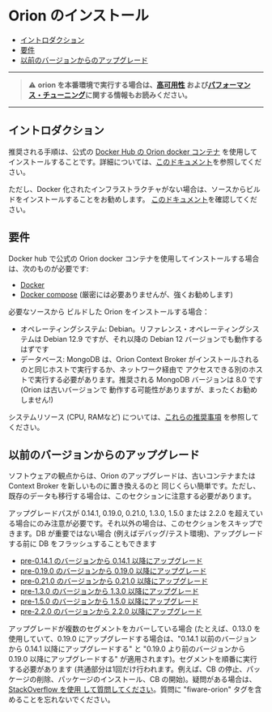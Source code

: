# Orion のインストール

* [イントロダクション](#introduction)
* [要件](#requirements)
* [以前のバージョンからのアップグレード](#upgrading-from-a-previous-version)

---
> :warning: **orion を本番環境で実行する場合は、[高可用性](extra/ha.md) および[パフォーマンス・チューニング](perf_tuning.md)に関する情報もお読みください。**
---

<a name="introduction"></a>
## イントロダクション

推奨される手順は、公式の [Docker Hub の Orion docker コンテナ](https://hub.docker.com/repository/docker/telefonicaiot/fiware-orion) を使用してインストールすることです。詳細については、[このドキュメント](https://github.com/telefonicaid/fiware-orion/blob/master/docker/README.jp.md)を参照してください。

ただし、Docker 化されたインフラストラクチャがない場合は、ソースからビルドをインストールすることをお勧めします。
[このドキュメント](build_source.md)を確認してください。

<a name="requirements"></a>
## 要件

Docker hub で公式の Orion docker コンテナを使用してインストールする場合は、次のものが必要です:

* [Docker](https://docs.docker.com/engine/install/)
* [Docker compose](https://docs.docker.com/compose/install/) (厳密には必要ありませんが、強くお勧めします)

必要なソースから ビルドした Orion をインストールする場合：

* オペレーティングシステム: Debian。リファレンス・オペレーティングシステムは Debian 12.9 ですが、それ以降の
  Debian 12 バージョンでも動作するはずです
* データベース: MongoDB は、Orion Context Broker がインストールされるのと同じホストで実行するか、ネットワーク経由で
  アクセスできる別のホストで実行する必要があります。推奨される MongoDB バージョンは 8.0 です (Orion は古いバージョンで
  動作する可能性がありますが、まったくお勧めしません!)

システムリソース (CPU, RAMなど) については、[これらの推奨事項](diagnosis.md#resource-availability) を参照してください。

<a name="upgrading-from-a-previous-version"></a>
## 以前のバージョンからのアップグレード

ソフトウェアの観点からは、Orion のアップグレードは、古いコンテナまたは Context Broker を新しいものに置き換えるのと
同じくらい簡単です。ただし、既存のデータも移行する場合は、このセクションに注意する必要があります。

アップグレードパスが 0.14.1, 0.19.0, 0.21.0, 1.3.0, 1.5.0 または 2.2.0 を超えている場合にのみ注意が必要です。それ以外の場合は、このセクションをスキップできます。DB が重要ではない場合 (例えばデバッグ/テスト環境)、アップグレードする前に DB をフラッシュすることもできます

* [pre-0.14.1 のバージョンから 0.14.1 以降にアップグレード](upgrading_crossing_0-14-1.md)
* [pre-0.19.0 のバージョンから 0.19.0 以降にアップグレード](upgrading_crossing_0-19-0.md)
* [pre-0.21.0 のバージョンから 0.21.0 以降にアップグレード](upgrading_crossing_0-21-0.md)
* [pre-1.3.0 のバージョンから 1.3.0 以降にアップグレード](upgrading_crossing_1-3-0.md)
* [pre-1.5.0 のバージョンから 1.5.0 以降にアップグレード](upgrading_crossing_1-5-0.md)
* [pre-2.2.0 のバージョンから 2.2.0 以降にアップグレード](upgrading_crossing_2-2-0.md)

アップグレードが複数のセグメントをカバーしている場合 (たとえば、0.13.0 を使用していて、0.19.0 にアップグレードする場合は、"0.14.1 以前のバージョンから 0.14.1 以降にアップグレードする" と "0.19.0 より前のバージョンから 0.19.0 以降にアップグレードする" が適用されます)。セグメントを順番に実行する必要があります (共通部分は1回だけ行われます。例えば、CB の停止、パッケージの削除、パッケージのインストール、CB の開始)。疑問がある場合は、[StackOverflow を使用 して質問してください](http://stackoverflow.com/questions/ask)。質問に "fiware-orion" タグを含めることを忘れないでください。
